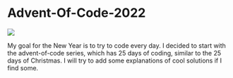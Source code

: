 # Advent-Of-Code-2022

![](https://eduherminio.github.io/assets/images/2020-11-26-getting-ready-for-aoc-2020/aoc_2015.gif)

My goal for the New Year is to try to code every day. I decided to start with the advent-of-code series, which has 25 days of coding, similar to the 25 days of Christmas. I will try to add some explanations of cool solutions if I find some.
